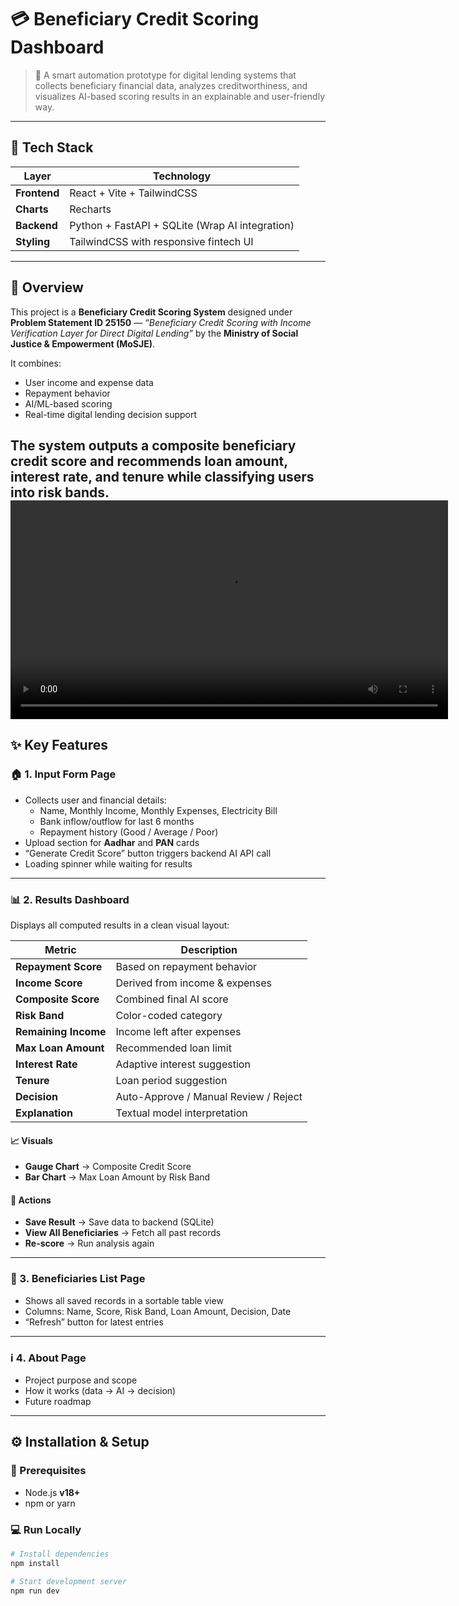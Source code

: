 # 💳 Beneficiary Credit Scoring Dashboard

> 🧠 A smart automation prototype for digital lending systems that collects beneficiary financial data, analyzes creditworthiness, and visualizes AI-based scoring results in an explainable and user-friendly way.

---

## 🧰 Tech Stack

| Layer | Technology |
|-------|-------------|
| **Frontend** | React + Vite + TailwindCSS |
| **Charts** | Recharts |
| **Backend** | Python + FastAPI + SQLite (Wrap AI integration) |
| **Styling** | TailwindCSS with responsive fintech UI |

---

## 🚀 Overview

This project is a **Beneficiary Credit Scoring System** designed under **Problem Statement ID 25150** — *“Beneficiary Credit Scoring with Income Verification Layer for Direct Digital Lending”* by the **Ministry of Social Justice & Empowerment (MoSJE)**.

It combines:
- User income and expense data
- Repayment behavior
- AI/ML-based scoring
- Real-time digital lending decision support

The system outputs a **composite beneficiary credit score** and recommends loan amount, interest rate, and tenure while classifying users into **risk bands**.
<video src="prototype.mp4" controls width="700"></video>
---

## ✨ Key Features

### 🏠 1. Input Form Page
- Collects user and financial details:
  - Name, Monthly Income, Monthly Expenses, Electricity Bill
  - Bank inflow/outflow for last 6 months
  - Repayment history (Good / Average / Poor)
- Upload section for **Aadhar** and **PAN** cards
- “Generate Credit Score” button triggers backend AI API call
- Loading spinner while waiting for results

---

### 📊 2. Results Dashboard
Displays all computed results in a clean visual layout:

| Metric | Description |
|---------|-------------|
| **Repayment Score** | Based on repayment behavior |
| **Income Score** | Derived from income & expenses |
| **Composite Score** | Combined final AI score |
| **Risk Band** | Color-coded category |
| **Remaining Income** | Income left after expenses |
| **Max Loan Amount** | Recommended loan limit |
| **Interest Rate** | Adaptive interest suggestion |
| **Tenure** | Loan period suggestion |
| **Decision** | Auto-Approve / Manual Review / Reject |
| **Explanation** | Textual model interpretation |

#### 📈 Visuals
- **Gauge Chart** → Composite Credit Score  
- **Bar Chart** → Max Loan Amount by Risk Band  

#### 🧭 Actions
- **Save Result** → Save data to backend (SQLite)  
- **View All Beneficiaries** → Fetch all past records  
- **Re-score** → Run analysis again  

---

### 📁 3. Beneficiaries List Page
- Shows all saved records in a sortable table view  
- Columns: Name, Score, Risk Band, Loan Amount, Decision, Date  
- “Refresh” button for latest entries  

---

### ℹ️ 4. About Page
- Project purpose and scope  
- How it works (data → AI → decision)  
- Future roadmap  

---

## ⚙️ Installation & Setup

### 🔧 Prerequisites
- Node.js **v18+**
- npm or yarn

### 💻 Run Locally

```bash
# Install dependencies
npm install

# Start development server
npm run dev

